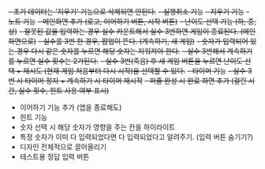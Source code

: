 ~~- 초기 데이터는 '지우기' 기능으로 삭제되면 안된다.~~
~~- 실행취소 기능~~
~~- 지우기 기능~~
~~- 노트 기능~~
~~- 메인화면 추가 (로고, 이어하기 버튼, 시작 버튼)~~
~~- 난이도 선택 기능 (하, 중, 상)~~
~~- 잘못된 값을 입력하는 경우 실수 카운트해서 실수 3번하면 게임이 종료된다. (메인화면으로)~~
~~- 실수를 3번 한 경우, 팝업이 뜬다. (계속하기, 새 게임)~~
~~- 숫자가 입력되어 있는 경우 다시 같은 숫자를 누르면 해당 숫자는 지워져야 한다.~~
~~- 실수 3번해서 계속하기를 누르면 실수 횟수는 2가된다.~~
~~- 실수 3번(죽음) 후 새 게임 버튼을 누르면 난이도 선택 + 재시도 (현재 게임 처음부터 다시 시작)을 선택할 수 있다.~~
~~- 타이머 기능~~
~~- 실수 3번 시 타이머 정지 + 계속하기 시 타이머 재시작~~
~~- 퍼즐 완성 시 완료 화면 추가 (걸린 시간, 실수 횟수, 힌트 사용 여부 표시)~~

- 이어하기 기능 추가 (앱을 종료해도)
- 힌트 기능
- 숫자 선택 시 해당 숫자가 영향을 주는 칸을 하이라이트
- 특정 숫자가 이미 다 입력되었다면 다 입력되었다고 알려주기. (입력 버튼 숨기기?)
- 디자인 전체적으로 끌어올리기
- 테스트용 정답 입력 버튼